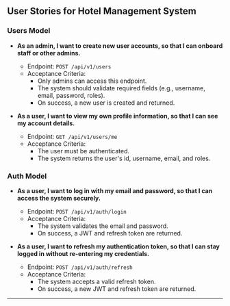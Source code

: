 ## User Stories for Hotel Management System

### Users Model

- **As an admin, I want to create new user accounts, so that I can onboard staff or other admins.**
  - Endpoint: `POST /api/v1/users`
  - Acceptance Criteria:
    - Only admins can access this endpoint.
    - The system should validate required fields (e.g., username, email, password, roles).
    - On success, a new user is created and returned.

- **As a user, I want to view my own profile information, so that I can see my account details.**
  - Endpoint: `GET /api/v1/users/me`
  - Acceptance Criteria:
    - The user must be authenticated.
    - The system returns the user's id, username, email, and roles.

### Auth Model

- **As a user, I want to log in with my email and password, so that I can access the system securely.**
  - Endpoint: `POST /api/v1/auth/login`
  - Acceptance Criteria:
    - The system validates the email and password.
    - On success, a JWT and refresh token are returned.

- **As a user, I want to refresh my authentication token, so that I can stay logged in without re-entering my credentials.**
  - Endpoint: `POST /api/v1/auth/refresh`
  - Acceptance Criteria:
    - The system accepts a valid refresh token.
    - On success, a new JWT and refresh token are returned.

---
